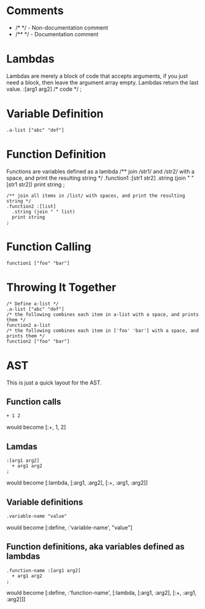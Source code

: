Comments
============
* /\* \*/   -  Non-documentation comment
* /\*\* \*/  -  Documentation comment

Lambdas
========
Lambdas are merely a block of code that accepts arguments, if you just need a block, then leave the argument array empty.
Lambdas return the last value.
    :[arg1 arg2]
      /* code */
    ;


Variable Definition
=====================
    .a-list ["abc" "def"]


Function Definition
=======================
Functions are variables defined as a lambda
    /** join /str1/ and /str2/ with a space, and print the resulting string */
    .function1 :[str1 str2]
      .string (join " " [str1 str2])
      print string
    ;

    /** join all items in /list/ with spaces, and print the resulting string */
    .function2 :[list]
      .string (join " " list)
      print string
    ;

Function Calling
====================
    function1 ["foo" "bar"]


Throwing It Together
=====================
    /* Define a-list */
    .a-list ["abc" "def"]
    /* the following combines each item in a-list with a space, and prints them */
    function2 a-list
    /* the following combines each item in ['foo' 'bar'] with a space, and prints them */
    function2 ["foo" "bar"]

AST
===
This is just a quick layout for the AST.

## Function calls ##
    + 1 2
would become
    [:+, 1, 2]

## Lamdas ##
    :[arg1 arg2]
      + arg1 arg2
    ;
would become
    [:lambda, [:arg1, :arg2], [:+, :arg1, :arg2]]

## Variable definitions ##
    .variable-name "value"
would become
    [:define, :'variable-name', "value"]

## Function definitions, aka variables defined as lambdas ##
    .function-name :[arg1 arg2]
      + arg1 arg2
    ;
would become
    [:define, :'function-name',
      [:lambda, [:arg1, :arg2],
         [:+, :arg1, :arg2]]]

